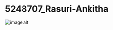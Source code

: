 # 5248707_Rasuri-Ankitha
![image alt](image_https://github.com/RasuriAnkitha/5248707_Rasuri-Ankitha/blob/846bc58b149340d142cfa6afe268a0ef8fe32bcd/sdlc.jpg)
